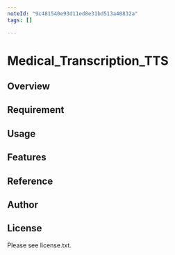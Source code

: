 ```yaml
---
noteId: "9c481540e93d11ed8e31bd513a40832a"
tags: []

---
```


# Medical_Transcription_TTS 

## Overview


## Requirement


## Usage


## Features


## Reference


## Author


## License

Please see license.txt.
